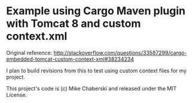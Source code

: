 # Example using Cargo Maven plugin with Tomcat 8 and custom context.xml

Original reference: http://stackoverflow.com/questions/33587299/cargo-embedded-tomcat-custom-context-xml#38234234

I plan to build revisions from this to test using custom context files for my project.

This project's code is (c) Mike Chaberski and released under the MIT License.
